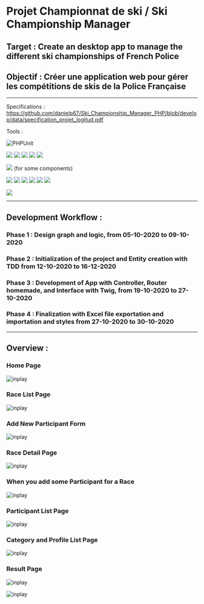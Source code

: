 # Projet Championnat de ski / Ski Championship Manager

## Target : Create an desktop app to manage the different ski championships of French Police

## Objectif : Créer une application web pour gérer les compétitions de skis de la Police Française

---
Specifications : https://github.com/danielp67/Ski_Championship_Manager_PHP/blob/develop/data/specification_projet_logitud.pdf

Tools :

![PHPUnit](https://github.com/OFP-CDA-Mulhouse-2020/parisportif2/workflows/CI/badge.svg?branch=develop)

![](https://img.shields.io/badge/Code-Php-informational?style=flat&logo=php&logoColor=white&color=2bbc8a)
![](https://img.shields.io/badge/Code-Javascript-informational?style=flat&logo=javascript&logoColor=white&color=2bbc8a)
![](https://img.shields.io/badge/Code-Bootstrap-informational?style=flat&logo=bootstrap&logoColor=white&color=2bbc8a)
![](https://img.shields.io/badge/Code-Html-informational?style=flat&logo=html&logoColor=white&color=2bbc8a)
![](https://img.shields.io/badge/Code-Css-informational?style=flat&logo=css&logoColor=white&color=2bbc8a)


![](https://img.shields.io/badge/Framework-Symfony-informational?style=flat&logo=symfony&logoColor=white&color=0088ff)
(for some components)

![](https://img.shields.io/badge/Tools-PhpUnit-informational?style=flat&logo=phpunit&logoColor=white&color=FFA500)
![](https://img.shields.io/badge/Tools-Mysql-informational?style=flat&logo=mysql&logoColor=white&color=FFA500)
![](https://img.shields.io/badge/Tools-Git-informational?style=flat&logo=git&logoColor=white&color=FFA500)
![](https://img.shields.io/badge/Tools-GitHub-informational?style=flat&logo=github&logoColor=white&color=FFA500)
![](https://img.shields.io/badge/Tools-UML-informational?style=flat&logo=uml&logoColor=white&color=FFA500)
![](https://img.shields.io/badge/Tools-AdobeXd-informational?style=flat&logo=adobe&logoColor=white&color=FFA500)

![](https://img.shields.io/badge/Editor-PhpStorm-informational?style=flat&logo=phpstorm&logoColor=white&color=ee82ee)

---
## Development Workflow :

### Phase 1 : Design graph and logic, from 05-10-2020 to  09-10-2020

### Phase 2 : Initialization of the project and Entity creation with TDD from 12-10-2020 to 16-12-2020

### Phase 3 : Development of App with Controller, Router homemade, and Interface with Twig, from 19-10-2020 to 27-10-2020

### Phase 4 : Finalization with Excel file exportation and importation and styles from 27-10-2020 to 30-10-2020


---
## Overview :

### Home Page
![inplay](data/screenshot/Image1.png)


### Race List Page
![inplay](data/screenshot/Image2.png)

### Add New Participant Form
![inplay](data/screenshot/Image9.png)


### Race Detail Page
![inplay](data/screenshot/Image8.png)

### When you add some Participant for a Race
![inplay](data/screenshot/Image5.png)

### Participant List Page
![inplay](data/screenshot/Image3.png)


### Category and Profile List Page
![inplay](data/screenshot/Image4.png)


### Result Page

![inplay](data/screenshot/Image6.png)

![inplay](data/screenshot/Image7.png)



